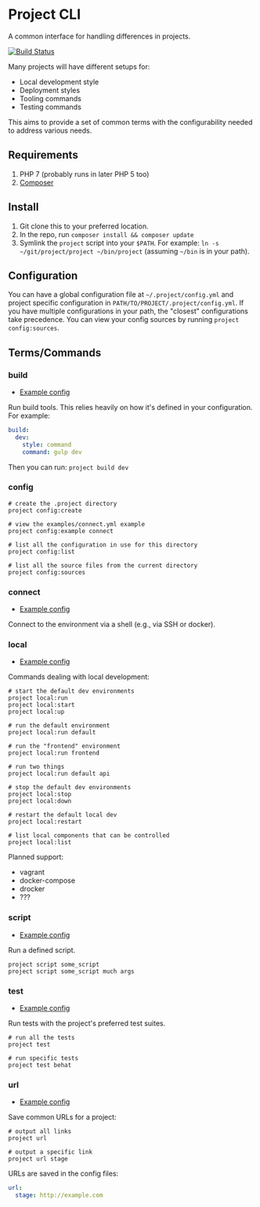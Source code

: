 # Project CLI

A common interface for handling differences in projects.

[![Build Status](https://travis-ci.org/robballou/project.svg?branch=master)](https://travis-ci.org/robballou/project)

Many projects will have different setups for:

* Local development style
* Deployment styles
* Tooling commands
* Testing commands

This aims to provide a set of common terms with the configurability needed to address various needs.

## Requirements

1. PHP 7 (probably runs in later PHP 5 too)
1. [Composer](https://getcomposer.org/)

## Install

1. Git clone this to your preferred location.
1. In the repo, run `composer install && composer update`
1. Symlink the `project` script into your `$PATH`. For example: `ln -s ~/git/project/project ~/bin/project` (assuming `~/bin` is in your path).

## Configuration

You can have a global configuration file at `~/.project/config.yml` and project specific configuration in `PATH/TO/PROJECT/.project/config.yml`. If you have multiple configurations in your path, the "closest" configurations take precedence. You can view your config sources by running `project config:sources`.

## Terms/Commands

### build

* [Example config](https://github.com/robballou/src/master/examples/build.yml)

Run build tools. This relies heavily on how it's defined in your configuration. For example:

```yaml
build:
  dev:
    style: command
    command: gulp dev
```

Then you can run: `project build dev`

### config

    # create the .project directory
    project config:create

    # view the examples/connect.yml example
    project config:example connect

    # list all the configuration in use for this directory
    project config:list

    # list all the source files from the current directory
    project config:sources

### connect

* [Example config](https://github.com/robballou/src/master/examples/connect.yml)

Connect to the environment via a shell (e.g., via SSH or docker).

### local

* [Example config](https://github.com/robballou/src/master/examples/local.yml)

Commands dealing with local development:

    # start the default dev environments
    project local:run
    project local:start
    project local:up

    # run the default environment
    project local:run default

    # run the "frontend" environment
    project local:run frontend

    # run two things
    project local:run default api

    # stop the default dev environments
    project local:stop
    project local:down

    # restart the default local dev
    project local:restart

    # list local components that can be controlled
    project local:list

Planned support:

- vagrant
- docker-compose
- drocker
- ???

### script

* [Example config](https://github.com/robballou/src/master/examples/script.yml)

Run a defined script.

    project script some_script
    project script some_script much args

### test

* [Example config](https://github.com/robballou/src/master/examples/test.yml)

Run tests with the project's preferred test suites.

    # run all the tests
    project test

    # run specific tests
    project test behat


### url

* [Example config](https://github.com/robballou/src/master/examples/url.yml)

Save common URLs for a project:

    # output all links
    project url

    # output a specific link
    project url stage

URLs are saved in the config files:

```yaml
url:
  stage: http://example.com
```
